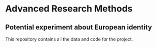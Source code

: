 # Advanced Research Methods

## Potential experiment about European identity

This repository contains all the data and code for the project.
